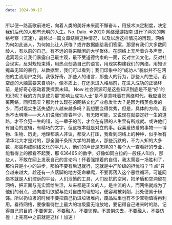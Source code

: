```yaml
---
date: 2024-09-17
---
```


所以便一路高歌前进吧，向着人类的美好未来而不懈奋斗，用技术决定制度，决定我们后代的人都有光明的人生。No.
Dalo.
☆2020 网络漫游指南
进行了两次的网络考察（沉速），最终以一篇文章结束这种情况，以及以后这样情况的再现。网络为何如此迷人，为何如此让人厌倦？或许数据能给我们答案，那里有我们大多数同龄人，有以前的自己，有不远的将来赋闲的大学聚体。在网络上充斥着许多声音，远离现实让我们暴露自己最主观，最不受道德约束的一面，反对主流文化，反对社会现实，反对规矩束缚，用热点创造自己的语言，用现实构建我们的网络，用知识掩盖无知的暴行。从数据里，我们可以看到；我们印象中的“成功人”貌似并不在网络的主流用户之列。我很好奇，那些人的语言，那些人的行为，那些人的生活，我空虚的大脑需要来自填补，像本质上，在还未进入格局前，在进入成功的正循环前，是好奇心驱动着我探索未知。
Now
社会资源可是这些知识到底是不是“好”的知识呢？我的方向是成为那“影响业成功人士”是不是意味着在网络时代，我应当脱离网络，回归现实？那为什么现在的网络文化产业愈发壮大？是因为精英愈发的少，而对现实生活失望的人越来越多吗？我想要变得优秀，但是，具体的方向，我尚不太明晰——大人们说我们青春年少，有无限可能，又说现在就要定好一生的道路，才不会犯一生的错，吃一辈子的苦，才会在有限的人生里有所成就。或许他们有自治的逻辑，有精巧的文字，但这根本就是对立的事。我喜爱热爱的事物——博物、生物、历史，地理都落人非议，都受人打压，我看到网络上的种种，似乎唯有清华北大才是对的，那全国千条所大学的其他人，那些沉默的，不为人知的大多数，那些构成网络文化的平凡人，他们的声音是怎样的？每个大一查看好的专业，能看得上的都看不起我，那 636465 的数字，好像如同白拉的一般任人叫价，那些人，不敢在网上发表自己的言论吗！怀着强撑着的自信，我太需要一场胜利了，那怕只是小小的进步，那怕不要有后退就行，这就是中产阶级的担忧吗？“1 点”只会越来越大，趁还有一点落脚的地方死命攀爬，不要再落入这个恶性循环。可能网络本就是人们控诉的平台，人们泄愤的工具，人们反抗的空间，把矛盾和空洞留在网络，把正面与充实留给生活，从来都是正义的人，是主流的人，而网络就成为了他们的弱点，通向虚幻欲望与绝对自由的理想地，便容易被剥削，此处便易于粉饰。所以扔垃圾的时候不要把自己扔进垃圾堆内，废品站里也有不少宝物值得再利用。看待网络，要像看待世上最大的垃圾露无谁放地，要记得自己进来时的路，记得自己的目的-不要懈怠，不要融入，不要彷徨。不畏惧失去，不要融入，不要彷徨！上完高中之前就是这样！加速！
